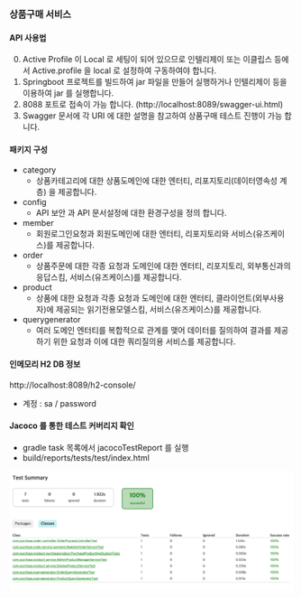 ### 상품구매 서비스

#### API 사용법
0. Active Profile 이 Local 로 세팅이 되어 있으므로 인텔리제이 또는 이클립스 등에서 Active.profile 을 local 로 설정하여 구동하여야 합니다.
1. Springboot 프로젝트를 빌드하여 jar 파일을 만들어 실행하거나 인텔리제이 등을 이용하여 jar 를 실행합니다.
2. 8088 포트로 접속이 가능 합니다. (http://localhost:8089/swagger-ui.html)
3. Swagger 문서에 각 URI 에 대한 설명을 참고하여 상품구매 테스트 진행이 가능 합니다.

#### 패키지 구성
- category
    - 상품카테고리에 대한 상품도메인에 대한 엔터티, 리포지토리(데이터영속성 계층) 을 제공합니다.
- config
    - API 보안 과  API 문서설정에 대한 환경구성을 정의 합니다.
- member
    - 회원로그인요청과 회원도메인에 대한 엔터티, 리포지토리와 서비스(유즈케이스)를 제공합니다.
- order
    - 상품주문에 대한 각종 요청과 도메인에 대한 엔터티, 리포지토리, 외부통신과의 응답스킴, 서비스(유즈케이스)를 제공합니다.
- product
    - 상품에 대한 요청과 각종 요청과 도메인에 대한 엔터티, 클라이언트(외부사용자)에 제공되는 읽기전용모델스킴, 서비스(유즈케이스)를 제공합니다.
- querygenerator
    - 여러 도메인 엔터티를 복합적으로 관계를 맺어 데이터를 질의하여 결과를 제공하기 위한 요청과
    이에 대한 쿼리질의용 서비스를 제공합니다.

#### 인메모리 H2 DB 정보
http://localhost:8089/h2-console/
- 계정 : sa / password

#### Jacoco 를 통한 테스트 커버리지 확인
- gradle task 목록에서 jacocoTestReport 를 실행
- build/reports/tests/test/index.html

![img.png](img.png)